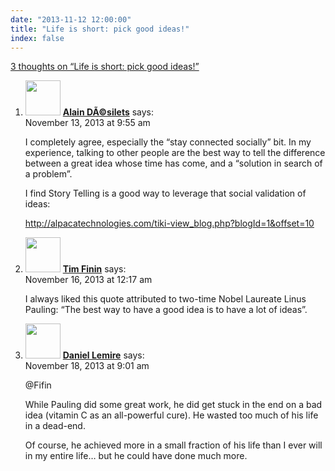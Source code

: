 ```yaml
---
date: "2013-11-12 12:00:00"
title: "Life is short: pick good ideas!"
index: false
---
```


[3 thoughts on &ldquo;Life is short: pick good ideas!&rdquo;](/lemire/blog/2013/11-12-life-is-short-pick-good-ideas)

<ol class="comment-list">
<li id="comment-99868" class="comment even thread-even depth-1">
<div class="comment-author vcard">
<img alt src="https://secure.gravatar.com/avatar/660b6c2c690930bbc509a72d3cc25fe2?s=56&#038;d=mm&#038;r=g" srcset="https://secure.gravatar.com/avatar/660b6c2c690930bbc509a72d3cc25fe2?s=112&#038;d=mm&#038;r=g 2x" class="avatar avatar-56 photo" height="56" width="56" decoding="async" /> <b class="fn"><a href="http://alpacatechnologies.com/tiki-view_blog.php?blogId=1" class="url" rel="ugc external nofollow">Alain DÃ©silets</a></b> <span class="says">says:</span> </div>
<div class="comment-metadata"><time datetime="2013-11-13T09:55:30+00:00">November 13, 2013 at 9:55 am</time></a> </div>
<div class="comment-content">
<p>I completely agree, especially the &ldquo;stay connected socially&rdquo; bit. In my experience, talking to other people are the best way to tell the difference between a great idea whose time has come, and a &ldquo;solution in search of a problem&rdquo;.</p>
<p>I find Story Telling is a good way to leverage that social validation of ideas:</p>
<p><a href="http://alpacatechnologies.com/tiki-view_blog.php?blogId=1&#038;offset=10" rel="nofollow ugc">http://alpacatechnologies.com/tiki-view_blog.php?blogId=1&#038;offset=10</a></p>
</div>
</li>
<li id="comment-100051" class="comment odd alt thread-odd thread-alt depth-1">
<div class="comment-author vcard">
<img alt src="https://secure.gravatar.com/avatar/92fd4e0babe5ae0213ed00ba07265930?s=56&#038;d=mm&#038;r=g" srcset="https://secure.gravatar.com/avatar/92fd4e0babe5ae0213ed00ba07265930?s=112&#038;d=mm&#038;r=g 2x" class="avatar avatar-56 photo" height="56" width="56" decoding="async" /> <b class="fn"><a href="http://www.csee.umbc.edu/~finin/" class="url" rel="ugc external nofollow">Tim Finin</a></b> <span class="says">says:</span> </div>
<div class="comment-metadata"><time datetime="2013-11-16T00:17:55+00:00">November 16, 2013 at 12:17 am</time></a> </div>
<div class="comment-content">
<p>I always liked this quote attributed to two-time Nobel Laureate Linus Pauling: &ldquo;The best way to have a good idea is to have a lot of ideas&rdquo;.</p>
</div>
</li>
<li id="comment-100215" class="comment byuser comment-author-lemire bypostauthor even thread-even depth-1">
<div class="comment-author vcard">
<img alt src="https://secure.gravatar.com/avatar/2ca999bef9535950f5b84281a4dab006?s=56&#038;d=mm&#038;r=g" srcset="https://secure.gravatar.com/avatar/2ca999bef9535950f5b84281a4dab006?s=112&#038;d=mm&#038;r=g 2x" class="avatar avatar-56 photo" height="56" width="56" loading="lazy" decoding="async" /> <b class="fn"><a href="https://lemire.me/en/" class="url" rel="ugc">Daniel Lemire</a></b> <span class="says">says:</span> </div>
<div class="comment-metadata"><time datetime="2013-11-18T09:01:25+00:00">November 18, 2013 at 9:01 am</time></a> </div>
<div class="comment-content">
<p>@Fifin</p>
<p>While Pauling did some great work, he did get stuck in the end on a bad idea (vitamin C as an all-powerful cure). He wasted too much of his life in a dead-end.</p>
<p>Of course, he achieved more in a small fraction of his life than I ever will in my entire life&#8230; but he could have done much more.</p>
</div>
</li>
</ol>
